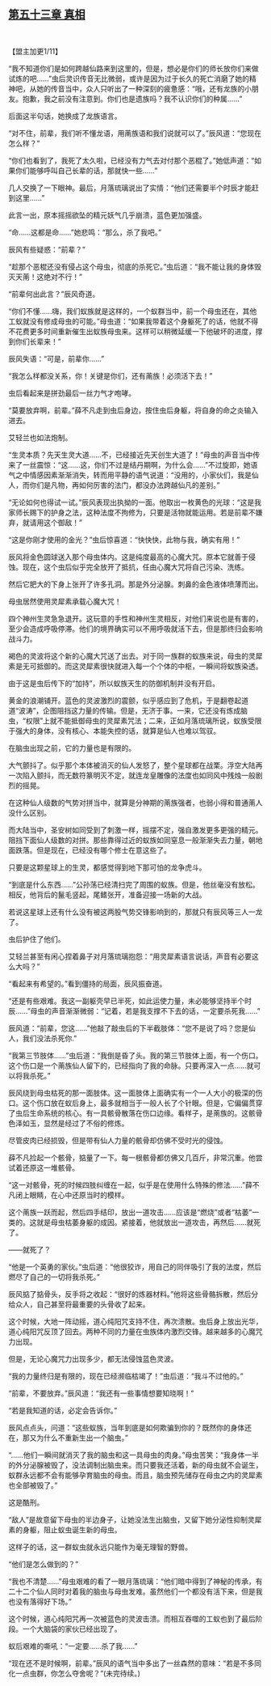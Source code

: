 ## [第五十三章 真相](https://www.xxbiquge.com/11_11207/9114945.html)
﻿

  【盟主加更1/11】

  “我不知道你们是如何跨越仙路来到这里的，但是，想必是你们的师长放你们来做试炼的吧……”虫后灵识传音无比微弱，或许是因为过于长久的死亡消磨了她的精神吧，从她的传音当中，众人只听出了一种深刻的疲惫感：“哦，还有龙族的小朋友。抱歉，我之前没有注意到。你们也是遗族吗？我不认识你们的种属……”

  后面这半句话，她换成了龙族语言。

  “对不住，前辈，我们听不懂龙语，用萳族语和我们说就可以了。”辰风道：“您现在怎么样？”

  “你们也看到了，我死了太久啦，已经没有力气去对付那个恶棍了。”她低声道：“如果你们能够呼叫自己长辈的话，那就快一些……”

  几人交换了一下眼神。最后，月落琉璃说出了实情：“他们还需要半个时辰才能赶到这里……”

  此言一出，原本摇摇欲坠的精元妖气几乎崩溃，蓝色更加强盛。

  “命……这都是命……”她悲鸣：“那么，杀了我吧。”

  辰风有些疑惑：“前辈？”

  “趁那个恶棍还没有侵占这个母虫，彻底的杀死它。”虫后道：“我不能让我的身体毁灭天萳！这绝对不行！”

  “前辈何出此言？”辰风奇道。

  “你们不懂……嗨，我们蚁族就是这样的，一个蚁群当中，前一个母虫还在，其他工蚁就没有修成母虫的可能。”母虫道：“如果我带着这个身躯死了的话，他就不得不花费更多时间重新催生出蚁族母虫来。这样可以稍微延缓一下他破坏的进度，撑到你们长辈来！”

  辰风失语：“可是，前辈你……”

  “我怎么样都没关系，你！关键是你们，还有萳族！必须活下去！”

  虫后看起来是拼劲最后一丝力气才咆哮。

  “莫要放弃啊，前辈。”薛不凡走到虫后身边，按住虫后身躯，将自身的命之炎输入进去。

  艾轻兰也如法炮制。

  “生灵本质？先天生灵大道……不，已经接近先天创生大道了！”母虫的声音当中传来了一丝震惊：“这……这，你们不过是结丹期啊，为什么会……”不过旋即，她语气之中情感因素渐渐消失，转而用平静的语气说道：“没用的，小家伙们，我是仙人，而你们是凡物，再如何厉害的法门，都没办法跨越仙凡的差别。”

  “无论如何也得试一试。”辰风表现出执拗的一面。他取出一枚黄色的光球：“这是我家师长赐下的护身之法，这种法度不拘修为，只要是活物就能运用。若是前辈不嫌弃，就请用这个御敌！”

  “这是你刚才使用的金光？”虫后惊喜道：“快快快，此物与我，确实有用！”

  辰风将金色圆球送入那个母虫体内。这是纯度最高的心魔大咒。原本它就善于侵蚀。现在，这个虫后似乎完全放开了抵抗，任由心魔大咒将自己污染、洗练。

  然后它肥大的下身上张开了许多孔洞。那是外分泌腺。刺鼻的金色液体喷薄而出。

  母虫居然使用灵犀素承载心魔大咒！

  四个神州生灵急急退开。这玩意的手性和神州生灵相反，对他们来说也是有害的，至少会造成呼吸停滞。他们的境界确实可以不用呼吸就活下去，但是那终归会影响战斗力。

  褐色的灵波将这个新的心魔大咒送了出去。对于同一族群的蚁族来说，母虫的灵犀素是无可抵御的。而这灵犀素很快就进入每一个个体的中枢，一瞬间将蚁族染透。

  由于这是虫后传下的“加持”，所以蚁族天生的防御机制并没有开启。

  黄金的浪潮铺开。蓝色的灵波激烈的震颤，似乎感应到了危机，于是翻卷起道道“波涛”，企图阻挡这力量的传输。但是，无济于事。一来，它还没有炼成脑虫，“权限”上就不能抵御母虫的灵犀素咒法；二来，正如月落琉璃所说，蚁族受限于强大的身体，没有核心、本能失控的话，就算是仙人也难以驾驭。

  在脑虫出现之前，它的力量也是有限的。

  大气颤抖了。似乎那个本体被消灭的仙人发怒了，整个星球都在战栗。浮空大陆再一次陷入颤抖，而无数符篆明灭不定，就连龙皇雕像的法度也如同风中残烛一般剧烈的摇晃。

  在这种仙人级数的气势对拼当中，就算是分神期的萳族强者，也弱小得和普通萳人没什么区别。

  而大陆当中，圣安树如同受到了刺激一样，摇摆不定，强自激发更多更强的精元。阻挡下面仙人级数的对拼。那些靠得过近的蚁族如同窒息一般渐渐失去力量，朝地面跌落。但是现在，已经没有哪个修士在意这些了。

  只要是这颗星球上的生灵，都感觉得到地下那可怕的龙争虎斗。

  “到底是什么东西……”公孙荡已经清扫完了周围的蚁族。但是，他丝毫没有放松。相反，他背后的鬣毛竖起，尾鳍张开，准备迎接一场新的大战。

  若说这星球上还有什么没有被这两股气势交锋影响到的，那就只有辰风等三人一龙了。

  虫后护住了他们。

  艾轻兰甚至有闲心捏着鼻子对月落琉璃抱怨：“用灵犀素语言说话，声音有必要这么大吗？”

  “看起来有希望的。”看到僵持的局面，辰风振奋道。

  “还是有些艰难。我这一副躯壳早已半死，如此运使力量，未必能够坚持半个时辰……”母虫的声音渐渐微弱：“记着，若是我支撑不下去的话，一定要杀死我……”

  辰风道：“前辈，您这……”他敲了敲虫后的下半截肢体：“您不是说了吗？您是仙人，我们没法杀死你.”

  “我第三节肢体……”虫后道：“我倒是昏了头。我的第三节肢体上面，有一个伤口。这个伤口是一个萳族仙人留下的，已经指向了我的命脉。只要再深入一点……就可以将我杀死。”

  辰风绕到母虫枯死的那一面肢体。这一面肢体上面确实有一个一人大小的极深的伤口。这个伤口放在蚁后身上，最多就相当于一般人长了个针眼。但是，它偏偏贯穿了虫后生命系统的核心。有一具骸骨散落在伤口边缘。看样子，是萳族的。这骸骨色泽如玉，显然是经过了不俗的修炼。

  尽管皮肉已经损毁，但是带有仙人力量的骸骨却仿佛不受时光的侵蚀。

  薛不凡捡起一个骸骨，掂量了一下。每一根骸骨都仿佛又几百斤，非常沉重。他尝试着还原这一堆骸骨。

  “这一对骸骨，死的时候四肢纠缠在一起，似乎是在使用什么特殊的修法……”薛不凡闭上眼睛，在心中还原当时的模样。

  这个萳族一跃而起，然后四手结印，放出一道攻击……应该是“燃烧”或者“枯萎”一类的。这就是母虫枯萎身躯的成因。紧接着，他就放出一道攻击，再然后……就死了。

  ——就死了？

  “他是一个英勇的家伙。”虫后道：“他很狡诈，用自己的同伴吸引了我的法度，然后燃尽了自己的一切将我杀死。”

  辰风掂了掂骨头，反手将之收起：“很好的炼器材料。”他将这些骨骼拆散，然后分给众人，自己甚至将最重要的头骨收了起来。

  这个时候，大地一阵动摇，道心纯阳咒支持不住，再次溃散。虫后身上放出光华，道心纯阳咒反顶了回去。两种不同的力量在虫族体内激烈交锋。越来越多的心魔咒力出现。

  但是，无论心魔咒力出现多少，都无法侵蚀蓝色灵波。

  “我的力量终归是有限的，现在已经濒临枯竭了！”虫后道：“我斗不过他的。”

  “前辈，不要放弃。”辰风道：“我还有一些事情想要知晓啊！”

  “若是我知道的话，必定会告诉你。”

  辰风点点头，问道：“这些蚁族，当年到底是如何欺骗到你的？既然你的身体还在，那又为什么不重新生出一个脑虫。”

  “……他们一瞬间就消灭了我的脑虫和这一具母虫的肉身。”母虫苦笑：“我身体一半的外分泌腺被毁了，没法调制出脑虫来。而只要我还活着，新的母虫就不会诞生，蚁群永远都不会有能够孕育脑虫的母虫。而且，脑虫预先储存在母虫之内的灵犀素也全部被毁了。”

  这是酷刑。

  “敌人”是故意留下母虫的半边身子，让她没法生出脑虫，又留下她分泌性抑制灵犀素的身躯，阻止蚁虫诞生新的母虫。

  这样子的话，这一群蚁虫就永远只能作为毫无理智的野兽。

  “他们是怎么做到的？”

  “我也不清楚……”母虫艰难的看了一眼月落琉璃：“他们暗中得到了神秘的传承，有二十二个仙人同时对着我的脑虫与母虫发难。虽然他们一个都没有活下来，但是我也没有落得好下场。”

  这个时候，道心纯阳咒再一次被蓝色的灵波击溃。而相互吞噬的工蚁也到了最后阶段。一个大脑袋的家伙已经出现了。

  蚁后艰难的嘶吼：“一定要……杀了我……”

  “现在还不是时候啊，前辈。”辰风的语气当中多出了一丝森然的意味：“若是不多同化一点虫群，你怎么夺舍呢？”(未完待续。)
